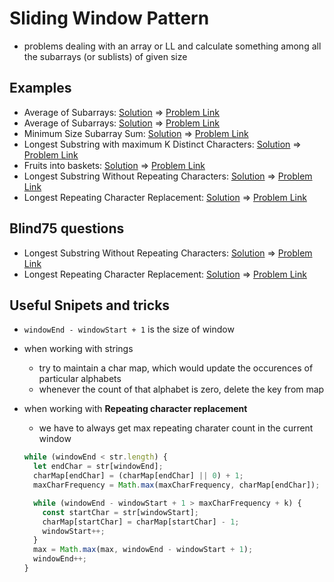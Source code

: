 # Sliding Window Pattern

- problems dealing with an array or LL and calculate something among all the subarrays (or sublists) of given size

## Examples

- Average of Subarrays: [Solution](/src/sliding-window/average-of-subarrays.ts) => [Problem Link](https://leetcode.com/problems/maximum-average-subarray-i/)
- Average of Subarrays: [Solution](/src/sliding-window/average-of-subarrays.ts) => [Problem Link](https://leetcode.com/problems/maximum-average-subarray-i/)
- Minimum Size Subarray Sum: [Solution](/src/sliding-window/smallest-subarray-sum.ts) => [Problem Link](https://leetcode.com/problems/minimum-size-subarray-sum/)
- Longest Substring with maximum K Distinct Characters: [Solution](/src/sliding-window/longest-substring-with-k-distinct-chars.ts) => [Problem Link](https://www.educative.io/courses/grokking-the-coding-interview/YQQwQMWLx80)
- Fruits into baskets: [Solution](/src/sliding-window/fruit-baskets.ts) => [Problem Link](https://leetcode.com/problems/fruit-into-baskets/)
- Longest Substring Without Repeating Characters: [Solution](/src/sliding-window/longest-non-repeating-substring.ts) => [Problem Link](https://leetcode.com/problems/longest-substring-without-repeating-characters/)
- Longest Repeating Character Replacement: [Solution](/src/sliding-window/longest-repeating-substring-replacment.ts) => [Problem Link](https://leetcode.com/problems/longest-repeating-character-replacement/)

## Blind75 questions

- Longest Substring Without Repeating Characters: [Solution](/src/sliding-window/longest-non-repeating-substring.ts) => [Problem Link](https://leetcode.com/problems/longest-substring-without-repeating-characters/)
- Longest Repeating Character Replacement: [Solution](/src/sliding-window/longest-repeating-substring-replacment.ts) => [Problem Link](https://leetcode.com/problems/longest-repeating-character-replacement/)

## Useful Snipets and tricks

- `windowEnd - windowStart + 1` is the size of window
- when working with strings
  - try to maintain a char map, which would update the occurences of particular alphabets
  - whenever the count of that alphabet is zero, delete the key from map
- when working with **Repeating character replacement**

  - we have to always get max repeating charater count in the current window

  ```js
  while (windowEnd < str.length) {
    let endChar = str[windowEnd];
    charMap[endChar] = (charMap[endChar] || 0) + 1;
    maxCharFrequency = Math.max(maxCharFrequency, charMap[endChar]);

    while (windowEnd - windowStart + 1 > maxCharFrequency + k) {
      const startChar = str[windowStart];
      charMap[startChar] = charMap[startChar] - 1;
      windowStart++;
    }
    max = Math.max(max, windowEnd - windowStart + 1);
    windowEnd++;
  }
  ```

